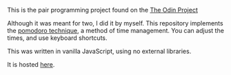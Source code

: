 This is the pair programming project found on the [The Odin Project](https://www.theodinproject.com/courses/web-development-101/lessons/pairing-project?ref=lnav)

Although it was meant for two, I did it by myself. This repository implements the [pomodoro technique](https://en.wikipedia.org/wiki/Pomodoro_Technique), a method of time management. You can adjust the times, and use keyboard shortcuts. 

This was written in vanilla JavaScript, using no external libraries.

It is hosted [here](https://ajanistewart.github.io/pomodoro-timer/).